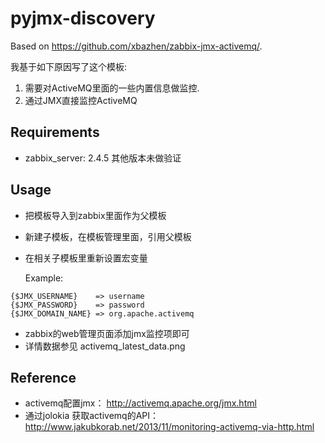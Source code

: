 # pyjmx-discovery

Based on https://github.com/xbazhen/zabbix-jmx-activemq/.

我基于如下原因写了这个模板:
 1. 需要对ActiveMQ里面的一些内置信息做监控.
 2. 通过JMX直接监控ActiveMQ


Requirements
------------
- zabbix_server: 2.4.5  其他版本未做验证


Usage
------------
- 把模板导入到zabbix里面作为父模板
- 新建子模板，在模板管理里面，引用父模板
- 在相关子模板里重新设置宏变量

    Example:
```
{$JMX_USERNAME}    => username
{$JMX_PASSWORD}    => password
{$JMX_DOMAIN_NAME} => org.apache.activemq
```
- zabbix的web管理页面添加jmx监控项即可
- 详情数据参见 activemq_latest_data.png



Reference
------------
- activemq配置jmx：
http://activemq.apache.org/jmx.html
- 通过jolokia 获取activemq的API： http://www.jakubkorab.net/2013/11/monitoring-activemq-via-http.html